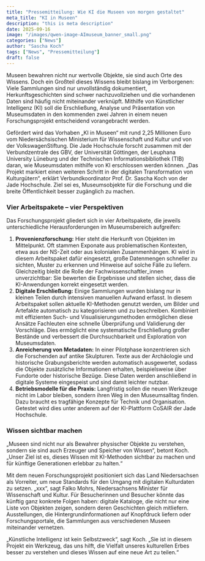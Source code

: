 ```yaml
---
title: "Pressemitteilung: Wie KI die Museen von morgen gestaltet"
meta_title: "KI in Museen"
description: "this is meta description"
date: 2025-09-16
image: "/images/qwen-image-AImuseum_banner_small.png"
categories: ["News"]
author: "Sascha Koch"
tags: ["News", "Pressemitteilung"]
draft: false
---
```


Museen bewahren nicht nur wertvolle Objekte, sie sind auch Orte des Wissens. Doch ein Großteil dieses Wissens bleibt bislang im Verborgenen: Viele Sammlungen sind nur unvollständig dokumentiert, Herkunftsgeschichten sind schwer nachzuvollziehen und die vorhandenen Daten sind häufig nicht miteinander verknüpft. Mithilfe von Künstlicher Intelligenz (KI) soll die Erschließung, Analyse und Präsentation von Museumsdaten in den kommenden zwei Jahren in einem neuen Forschungsprojekt entscheidend vorangebracht werden. 

Gefördert wird das Vorhaben „KI in Museen“ mit rund 2,25 Millionen Euro vom Niedersächsischen Ministerium für Wissenschaft und Kultur und von der VolkswagenStiftung. Die Jade Hochschule forscht zusammen mit der Verbundzentrale des GBV, der Universität Göttingen, der Leuphana University Lüneburg und der Technischen Informationsbibliothek (TIB) daran, wie Museumsdaten mithilfe von KI erschlossen werden können. „Das Projekt markiert einen weiteren Schritt in der digitalen Transformation von Kulturgütern“, erklärt Verbundkoordinator Prof. Dr. Sascha Koch von der Jade Hochschule. Ziel sei es, Museumsobjekte für die Forschung und die breite Öffentlichkeit besser zugänglich zu machen.


### Vier Arbeitspakete – vier Perspektiven

Das Forschungsprojekt gliedert sich in vier Arbeitspakete, die jeweils unterschiedliche Herausforderungen im Museumsbereich aufgreifen:

1. **Provenienzforschung:** Hier steht die Herkunft von Objekten im Mittelpunkt. Oft stammen Exponate aus problematischen Kontexten, etwa aus der NS-Zeit oder aus kolonialen Zusammenhängen. KI wird in diesem Arbeitspaket dafür eingesetzt, große Datenmengen schneller zu sichten, Muster zu erkennen und Hinweise auf solche Fälle zu liefern. Gleichzeitig bleibt die Rolle der Fachwissenschaftler_innen unverzichtbar: Sie bewerten die Ergebnisse und stellen sicher, dass die KI-Anwendungen korrekt eingesetzt werden.
2. **Digitale Erschließung:** Einige Sammlungen wurden bislang nur in kleinen Teilen durch intensiven manuellen Aufwand erfasst. In diesem Arbeitspaket sollen aktuelle KI-Methoden genutzt werden, um Bilder und Artefakte automatisch zu kategorisieren und zu beschreiben. Kombiniert mit effizienten Such- und Visualisierungsmethoden ermöglichen diese Ansätze Fachleuten eine schnelle Überprüfung und Validierung der Vorschläge. Dies ermöglicht eine systematische Erschließung großer Bestände und verbessert die Durchsuchbarkeit und Exploration von Museumsdaten.
3. **Anreicherung von Metadaten:** In einer Pilotphase konzentrieren sich die Forschenden auf antike Skulpturen. Texte aus der Archäologie und historische Grabungsberichte werden automatisch ausgewertet, sodass die Objekte zusätzliche Informationen erhalten, beispielsweise über Fundorte oder historische Bezüge. Diese Daten werden anschließend in digitale Systeme eingespeist und sind damit leichter nutzbar.
4. **Betriebsmodelle für die Praxis:** Langfristig sollen die neuen Werkzeuge nicht im Labor bleiben, sondern ihren Weg in den Museumsalltag finden. Dazu braucht es tragfähige Konzepte für Technik und Organisation. Getestet wird dies unter anderem auf der KI-Plattform CoSAIR der Jade Hochschule.


### Wissen sichtbar machen

„Museen sind nicht nur als Bewahrer physischer Objekte zu verstehen, sondern sie sind auch Erzeuger und Speicher von Wissen“, betont Koch. „Unser Ziel ist es, dieses Wissen mit KI-Methoden sichtbar zu machen und für künftige Generationen erlebbar zu halten.“

Mit dem neuen Forschungsprojekt positioniert sich das Land Niedersachsen als Vorreiter, um neue Standards für den Umgang mit digitalen Kulturdaten zu setzen. „xxx“, sagt Falko Mohrs, Niedersachsens Minister für Wissenschaft und Kultur. Für Besucherinnen und Besucher könnte das künftig ganz konkrete Folgen haben: digitale Kataloge, die nicht nur eine Liste von Objekten zeigen, sondern deren Geschichten gleich mitliefern. Ausstellungen, die Hintergrundinformationen auf Knopfdruck liefern oder Forschungsportale, die Sammlungen aus verschiedenen Museen miteinander vernetzen.

„Künstliche Intelligenz ist kein Selbstzweck“, sagt Koch. „Sie ist in diesem Projekt ein Werkzeug, das uns hilft, die Vielfalt unseres kulturellen Erbes besser zu verstehen und dieses Wissen auf eine neue Art zu teilen.“